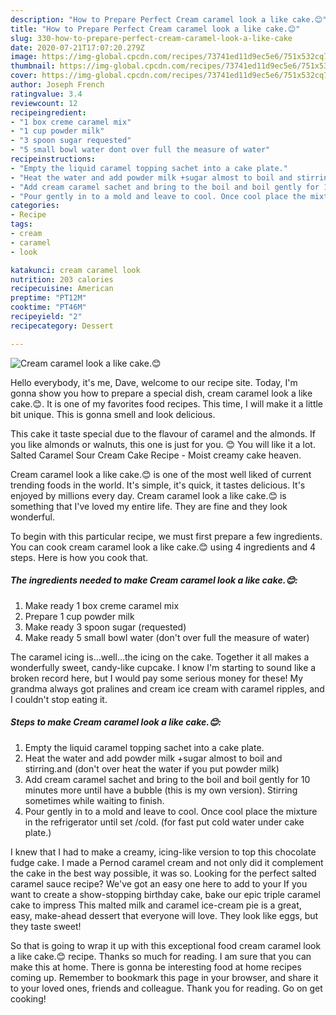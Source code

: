```yaml
---
description: "How to Prepare Perfect Cream caramel look a like cake.😊"
title: "How to Prepare Perfect Cream caramel look a like cake.😊"
slug: 330-how-to-prepare-perfect-cream-caramel-look-a-like-cake
date: 2020-07-21T17:07:20.279Z
image: https://img-global.cpcdn.com/recipes/73741ed11d9ec5e6/751x532cq70/cream-caramel-look-a-like-cake😊-recipe-main-photo.jpg
thumbnail: https://img-global.cpcdn.com/recipes/73741ed11d9ec5e6/751x532cq70/cream-caramel-look-a-like-cake😊-recipe-main-photo.jpg
cover: https://img-global.cpcdn.com/recipes/73741ed11d9ec5e6/751x532cq70/cream-caramel-look-a-like-cake😊-recipe-main-photo.jpg
author: Joseph French
ratingvalue: 3.4
reviewcount: 12
recipeingredient:
- "1 box creme caramel mix"
- "1 cup powder milk"
- "3 spoon sugar requested"
- "5 small bowl water dont over full the measure of water"
recipeinstructions:
- "Empty the liquid caramel topping sachet into a cake plate."
- "Heat the water and add powder milk +sugar almost to boil and stirring.and (don&#39;t over heat the water if you put powder milk)"
- "Add cream caramel sachet and bring to the boil and boil gently for 10 minutes more until have a bubble (this is my own version). Stirring sometimes while waiting to finish."
- "Pour gently in to a mold and leave to cool. Once cool place the mixture in the refrigerator until set /cold. (for fast put cold water under cake plate.)"
categories:
- Recipe
tags:
- cream
- caramel
- look

katakunci: cream caramel look 
nutrition: 203 calories
recipecuisine: American
preptime: "PT12M"
cooktime: "PT46M"
recipeyield: "2"
recipecategory: Dessert

---
```



![Cream caramel look a like cake.😊](https://img-global.cpcdn.com/recipes/73741ed11d9ec5e6/751x532cq70/cream-caramel-look-a-like-cake😊-recipe-main-photo.jpg)

Hello everybody, it's me, Dave, welcome to our recipe site. Today, I'm gonna show you how to prepare a special dish, cream caramel look a like cake.😊. It is one of my favorites food recipes. This time, I will make it a little bit unique. This is gonna smell and look delicious.

This cake it taste special due to the flavour of caramel and the almonds. If you like almonds or walnuts, this one is just for you. 😊 You will like it a lot. Salted Caramel Sour Cream Cake Recipe - Moist creamy cake heaven.

Cream caramel look a like cake.😊 is one of the most well liked of current trending foods in the world. It's simple, it's quick, it tastes delicious. It's enjoyed by millions every day. Cream caramel look a like cake.😊 is something that I've loved my entire life. They are fine and they look wonderful.


To begin with this particular recipe, we must first prepare a few ingredients. You can cook cream caramel look a like cake.😊 using 4 ingredients and 4 steps. Here is how you cook that.

<!--inarticleads1-->

##### The ingredients needed to make Cream caramel look a like cake.😊:

1. Make ready 1 box creme caramel mix
1. Prepare 1 cup powder milk
1. Make ready 3 spoon sugar (requested)
1. Make ready 5 small bowl water (don&#39;t over full the measure of water)


The caramel icing is…well…the icing on the cake. Together it all makes a wonderfully sweet, candy-like cupcake. I know I&#39;m starting to sound like a broken record here, but I would pay some serious money for these! My grandma always got pralines and cream ice cream with caramel ripples, and I couldn&#39;t stop eating it. 

<!--inarticleads2-->

##### Steps to make Cream caramel look a like cake.😊:

1. Empty the liquid caramel topping sachet into a cake plate.
1. Heat the water and add powder milk +sugar almost to boil and stirring.and (don&#39;t over heat the water if you put powder milk)
1. Add cream caramel sachet and bring to the boil and boil gently for 10 minutes more until have a bubble (this is my own version). Stirring sometimes while waiting to finish.
1. Pour gently in to a mold and leave to cool. Once cool place the mixture in the refrigerator until set /cold. (for fast put cold water under cake plate.)


I knew that I had to make a creamy, icing-like version to top this chocolate fudge cake. I made a Pernod caramel cream and not only did it complement the cake in the best way possible, it was so. Looking for the perfect salted caramel sauce recipe? We&#39;ve got an easy one here to add to your If you want to create a show-stopping birthday cake, bake our epic triple caramel cake to impress This malted milk and caramel ice-cream pie is a great, easy, make-ahead dessert that everyone will love. They look like eggs, but they taste sweet! 

So that is going to wrap it up with this exceptional food cream caramel look a like cake.😊 recipe. Thanks so much for reading. I am sure that you can make this at home. There is gonna be interesting food at home recipes coming up. Remember to bookmark this page in your browser, and share it to your loved ones, friends and colleague. Thank you for reading. Go on get cooking!
